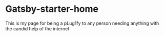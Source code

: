 # Gatsby-starter-home
This is my page for being a pLug1fy to any person needing anything with the candid help of the internet
